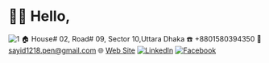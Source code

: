 # :raising_hand_man: Hello,
![1](https://github.com/user-attachments/assets/09f5f057-c4c7-40fa-a4fb-20139e3e0ccc)
:house: House# 02, Road# 09, Sector 10,Uttara Dhaka
:phone: +8801580394350
:email: sayid1218.pen@gmail.com
:globe_with_meridians: [Web Site](https://abdullah-sayid-portfolio.netlify.app/)
[![LinkedIn](https://img.shields.io/badge/LinkedIn-%230077B5.svg?logo=linkedin&logoColor=white)](https://linkedin.com/in/abdullah-mohammod-sayid-boiah-b58594267) 
[![Facebook](https://img.shields.io/badge/Facebook-%231877F2.svg?logo=Facebook&logoColor=white)](https://facebook.com/Abdullah.Sayid.1218) 
